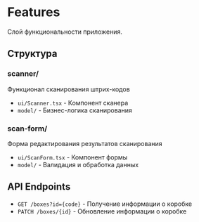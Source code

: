 # Features

Слой функциональности приложения.

## Структура

### scanner/
Функционал сканирования штрих-кодов
- `ui/Scanner.tsx` - Компонент сканера
- `model/` - Бизнес-логика сканирования

### scan-form/
Форма редактирования результатов сканирования
- `ui/ScanForm.tsx` - Компонент формы
- `model/` - Валидация и обработка данных

## API Endpoints

- `GET /boxes?id={code}` - Получение информации о коробке
- `PATCH /boxes/{id}` - Обновление информации о коробке 